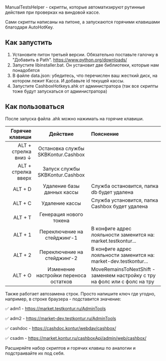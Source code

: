 ManualTestsHelper - скрипты, которые автоматизируют рутинные действия при проверках на виндовой кассе.

Сами скрипты написаны на питоне, а запускаются горячими клавишами благодаря AutoHotKey.

## Как запустить

1. Установите питон третьей версии. Обязательно поставьте галочку в "Добавить в Path". https://www.python.org/downloads/
2. Запустите libinstaller.bat. Он установит две библиотеки, которые нам понадобятся
3. В файле data.json: убедитесь, что перечислен ваш жесткий диск, на котором лежит Касса. И добавьте id текущей кассы.
4. Запустите CashboxHotkeys.ahk от администратора (так все скрипты тоже будут запускаться от администратора)

## Как пользоваться

После запуска файла .ahk можно нажимать на горячие клавиши.

| Горячие клавиши | Действие | Пояснение|
|----:|:----:|:----------|
| ALT + стрелка вниз ↓  | Остановка службы SKBKontur.Cashbox |  |
| ALT + стрелка вверх | Запуск службы SKBKontur.Cashbox |  |
|ALT + D |Удаление базы данных кассы | Служба остановится, папка db будет удалена |
|ALT + C | Удаление кассы | Служба установится, папка Cashbox будет удалена |
|ALT + T| Генерация нового токена| |
| ALT + 1|Переключение на стейджинг-1 | В конфиге адрес лояльности заменится на: market.testkontur... |
|ALT + 2 |Переключение на стейджинг-2  | В конфиге адрес лояльности заменится на: market-dev.testkontur... |
|ALT + O |Изменение настройки переноса остатков | MoveRemainsToNextShift - заменяем настройку с тру на фолс или с фолс на тру |

Также работает автозамена строк. Просто напишите ключ где угодно, например, в строке браузера - подставится значение:

:white_check_mark: adm1 - https://market.testkontur.ru/AdminTools

:white_check_mark: adm2 - https://market-dev.testkontur.ru/AdminTools

:white_check_mark: cashdoc - https://cashdoc.kontur/webdav/cashbox/

:white_check_mark: csadm - https://market.kontur.ru/cashboxApi/admin/web/cashbox/


Расширяйте набор скриптов и горячих клавиш по аналогии и подстраивайте их под себя. 

